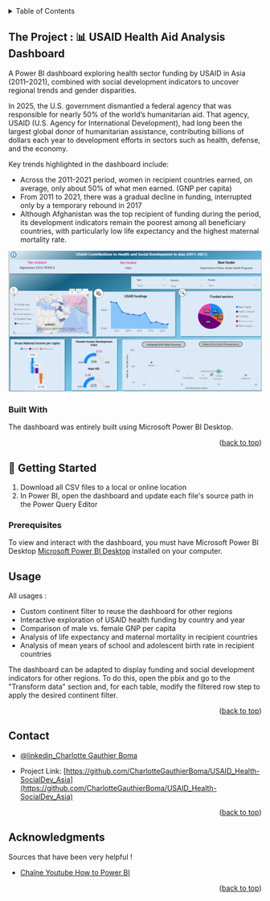 <!-- TABLE OF CONTENTS -->
<details>
  <summary>Table of Contents</summary>
  <ol>
    <li>
      <a href="#about-the-project">About The Project</a>
      <ul>
        <li><a href="#built-with">Built With</a></li>
      </ul>
    </li>
    <li>
      <a href="#getting-started">Getting Started</a>
      <ul>
        <li><a href="#prerequisites">Prerequisites</a></li>
      </ul>
    </li>
    <li><a href="#usage">Usage</a></li>
    <li><a href="#contact">Contact</a></li>
    <li><a href="#acknowledgments">Acknowledgments</a></li>
  </ol>
</details>



<!-- ABOUT THE PROJECT -->
## The Project : 📊 USAID Health Aid Analysis Dashboard
A Power BI dashboard exploring health sector funding by USAID in Asia (2011–2021), combined with social development indicators to uncover regional trends and gender disparities.

In 2025, the U.S. government dismantled a federal agency that was responsible for nearly 50% of the world’s humanitarian aid. That agency, USAID (U.S. Agency for International Development), had long been the largest global donor of humanitarian assistance, contributing billions of dollars each year to development efforts in sectors such as health, defense, and the economy.

Key trends highlighted in the dashboard include:
- Across the 2011-2021 period, women in recipient countries earned, on average, only about 50% of what men earned. (GNP per capita)
- From 2011 to 2021, there was a gradual decline in funding, interrupted only by a temporary rebound in 2017
- Although Afghanistan was the top recipient of funding during the period, its development indicators remain the poorest among all beneficiary countries, with particularly low life expectancy and the highest maternal mortality rate.

![Dashboard Screenshot](image/dashboard.png)

### Built With

The dashboard was entirely built using Microsoft Power BI Desktop.

 <!-- [![PowerBI][PowerBI]][Next-url]ABOUT THE PROJECT -->


<p align="right">(<a href="#readme-top">back to top</a>)</p>



<!-- GETTING STARTED -->
## 🚀 Getting Started
1. Download all CSV files to a local or online location
2. In Power BI, open the dashboard and update each file's source path in the Power Query Editor

### Prerequisites

To view and interact with the dashboard, you must have Microsoft Power BI Desktop [Microsoft Power BI Desktop](https://powerbi.microsoft.com/desktop/) installed on your computer.

<!-- USAGE EXAMPLES -->
## Usage

 All usages :
- Custom continent filter to reuse the dashboard for other regions
- Interactive exploration of USAID health funding by country and year
- Comparison of male vs. female GNP per capita
- Analysis of life expectancy and maternal mortality in recipient countries
- Analysis of mean years of school and adolescent birth rate in recipient countries

The dashboard can be adapted to display funding and social development indicators for other regions. To do this, open the pbix and go to the "Transform data" section and, for each table, modify the filtered row step to apply the desired continent filter.

<p align="right">(<a href="#readme-top">back to top</a>)</p>



<!-- CONTACT -->
## Contact

- [@linkedin_Charlotte Gauthier Boma](https://www.linkedin.com/in/charlotte-gauthier-boma-9a4644a9/) 

- Project Link: [https://github.com/CharlotteGauthierBoma/USAID_Health-SocialDev_Asia](https://github.com/CharlotteGauthierBoma/USAID_Health-SocialDev_Asia)

<p align="right">(<a href="#readme-top">back to top</a>)</p>



<!-- ACKNOWLEDGMENTS -->
## Acknowledgments

Sources that have been very helpful !

* [Chaîne Youtube How to Power BI](https://www.youtube.com/watch?v=v6fP8gyCLLc)

<p align="right">(<a href="#readme-top">back to top</a>)</p>



<!-- MARKDOWN LINKS & IMAGES -->
<!-- https://www.markdownguide.org/basic-syntax/#reference-style-links -->
[PowerBI]: https://logos-marcas.com/wp-content/uploads/2022/01/Power-BI-Emblema.jpg
[Next-url]:https://logos-marcas.com/wp-content/uploads/2022/01/Power-BI-Emblema.jpg